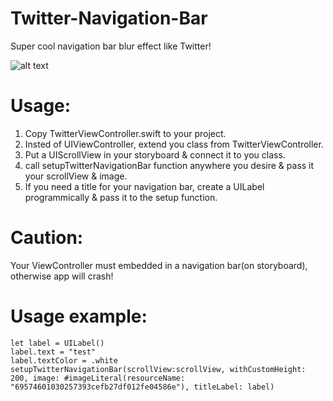# Twitter-Navigation-Bar
Super cool navigation bar blur effect like Twitter!

![alt text](https://raw.githubusercontent.com/username/projectname/branch/path/to/img.png)


# Usage:

1. Copy TwitterViewController.swift to your project.
2. Insted of UIViewController, extend you class from TwitterViewController.
3. Put a UIScrollView in your storyboard & connect it to you class.
4. call setupTwitterNavigationBar function anywhere you desire & pass it your scrollView & image.
5. If you need a title for your navigation bar, create a UILabel programmically & pass it to the setup function.

# Caution:
Your ViewController must embedded in a navigation bar(on storyboard), otherwise app will crash!


# Usage example: 

    let label = UILabel()
    label.text = "test"
    label.textColor = .white
    setupTwitterNavigationBar(scrollView:scrollView, withCustomHeight: 200, image: #imageLiteral(resourceName: "69574601030257393cefb27df012fe04586e"), titleLabel: label)
